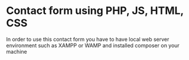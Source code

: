 # Contact form using PHP, JS, HTML, CSS

In order to use this contact form you have to have local web server environment such as XAMPP or WAMP and installed composer on your machine